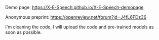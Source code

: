 
Demo page: https://X-E-Speech.github.io/X-E-Speech-demopage


Anonymous preprint: https://openreview.net/forum?id=J4fL6FDz36


I'm cleaning the code, I will upload the code and pre-trained models as soon as possible.
